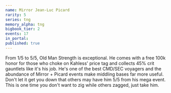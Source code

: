 ```yaml
---
name: Mirror Jean-Luc Picard
rarity: 5
series: tng
memory_alpha: tng
bigbook_tier: 2
events: 17
in_portal:
published: true
---
```


From 1/5 to 5/5, Old Man Strength is exceptional. He comes with a free 100k honor for those who choke on Kahless' price tag and collects 45% crit gauntlets like it's his job. He's one of the best CMD/SEC voyagers and the abundance of Mirror + Picard events make middling bases far more useful. Don't let it get you down that others may have him 5/5 from his mega event. This is one time you don't want to zig while others zagged, just take him.
